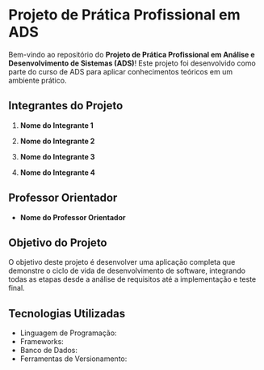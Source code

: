 # Projeto de Prática Profissional em ADS

Bem-vindo ao repositório do **Projeto de Prática Profissional em Análise e Desenvolvimento de Sistemas (ADS)**! Este projeto foi desenvolvido como parte do curso de ADS para aplicar conhecimentos teóricos em um ambiente prático.

## Integrantes do Projeto

1. **Nome do Integrante 1**  
  

2. **Nome do Integrante 2**  
  

3. **Nome do Integrante 3**  
  

4. **Nome do Integrante 4**  
  

## Professor Orientador

- **Nome do Professor Orientador**


## Objetivo do Projeto

O objetivo deste projeto é desenvolver uma aplicação completa que demonstre o ciclo de vida de desenvolvimento de software, integrando todas as etapas desde a análise de requisitos até a implementação e teste final.

## Tecnologias Utilizadas

- Linguagem de Programação:
- Frameworks: 
- Banco de Dados: 
- Ferramentas de Versionamento:







